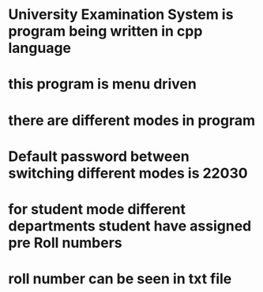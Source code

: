 # University Examination System is program being written in cpp language 
# this program is menu driven 
# there are different modes in program
# Default password between switching different modes is 22030
# for student mode different departments student have assigned pre Roll numbers
# roll number can be seen in txt file 
